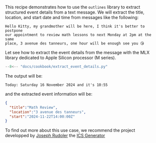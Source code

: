 This recipe demonstrates how to use the `outlines` library to extract structured event details from a text message.
We will extract the title, location, and start date and time from messages like the following:

```plaintext
Hello Kitty, my grandmother will be here, I think it's better to postpone
our appointment to review math lessons to next Monday at 2pm at the same
place, 3 avenue des tanneurs, one hour will be enough see you 😘
```

Let see how to extract the event details from the message with the MLX
library dedicated to Apple Silicon processor (M series).

```python
--8<-- "docs/cookbook/extract_event_details.py"
```

The output will be:

```plaintext
Today: Saturday 16 November 2024 and it's 10:55
```

and the extracted event information will be:

```json
{
  "title":"Math Review",
  "location":"3 avenue des tanneurs",
  "start":"2024-11-22T14:00:00Z"
}
```


To find out more about this use case, we recommend the project developped by [Joseph Rudoler](https://x.com/JRudoler) the [ICS Generator](https://github.com/jrudoler/ics-generator)
